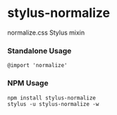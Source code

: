 stylus-normalize
================

normalize.css Stylus mixin

### Standalone Usage
`@import 'normalize'`

### NPM Usage
```
npm install stylus-normalize
stylus -u stylus-normalize -w
```
